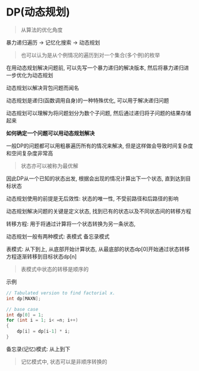 # DP(动态规划)

> 从算法的优化角度

暴力递归遍历 -> 记忆化搜索 -> 动态规划

> 也可以认为是从个例情况的遍历到对一个集合(多个例)的枚举

在用动态规划解决问题前, 可以先写一个暴力递归的解决版本, 然后将暴力递归进一步优化为动态规划

动态规划以解决背包问题而闻名

动态规划是递归(函数调用自身)的一种特殊优化, 可以用于解决递归问题

动态规划可以理解为将问题划分为数个子问题, 然后通过递归将子问题的结果存储起来

**如何确定一个问题可以用动态规划解决**

一般DP的问题都可以用粗暴遍历所有的情况来解决, 但是这样做会导致时间复杂度和空间复杂度非常高

> 状态亦可以被称为最优解

因此DP从一个已知的状态出发, 根据会出现的情况计算出下一个状态, 直到达到目标状态

动态规划使用的前提是无后效性: 状态的唯一性, 不受前路径和后路径的影响

动态规划解决问题的关键是定义状态, 找到已有的状态以及不同状态间的转移方程

转移方程: 用于将通过计算将一个状态转换为另一条状态, 

动态规划一般有两种模式:  表模式	备忘录模式

表模式: 从下到上, 从底部开始计算状态, 从最底部的状态dp[0]开始通过状态转移方程逐渐转移到目标状态dp[n]

> 表模式中状态的转移是顺序的

示例

```java
// Tabulated version to find factorial x.
int dp[MAXN];

// base case
int dp[0] = 1;
for (int i = 1; i< =n; i++)
{
    dp[i] = dp[i-1] * i;
}
```

备忘录(记忆)模式: 从上到下

> 记忆模式中, 状态可以是非顺序转换的
